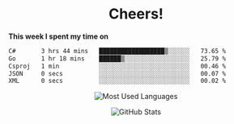<h1 align="center">Cheers!</h1>

**This week I spent my time on**
<!--START_SECTION:waka-->

```txt
C#       3 hrs 44 mins   ██████████████████▒░░░░░░   73.65 %
Go       1 hr 18 mins    ██████▒░░░░░░░░░░░░░░░░░░   25.79 %
Csproj   1 min           ░░░░░░░░░░░░░░░░░░░░░░░░░   00.46 %
JSON     0 secs          ░░░░░░░░░░░░░░░░░░░░░░░░░   00.07 %
XML      0 secs          ░░░░░░░░░░░░░░░░░░░░░░░░░   00.02 %
```

<!--END_SECTION:waka-->

<p align="center"><img src="https://github-readme-stats.vercel.app/api/top-langs/?username=thnkrn&layout=compact&hide=html&theme=tokyonight" alt="Most Used Languages" /></p>

<p align="center"><img src="https://github-readme-stats.vercel.app/api?username=thnkrn&show_icons=true&count_private=true&theme=tokyonight&show=reviews&hide_rank=false&rank_icon=github" alt="GitHub Stats" /></p>

<!-- <p align="center"><a href="https://wakatime.com"><img src="https://wakatime.com/share/@thnkrn/40092326-d1bd-471b-89da-9a7c63939402.png" /></p>
 -->
